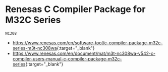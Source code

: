 # Renesas C Compiler Package for M32C Series

`NC308`

<!--
`M16C80`
`M32C80`
`M32C90`
-->

- <https://www.renesas.com/en/software-tool/c-compiler-package-m32c-series-m3t-nc308wa>{:target="_blank"}
- <https://www.renesas.com/en/document/mat/m3t-nc308wa-v542-c-compiler-users-manual-c-compiler-package-m32c-series>{:target="_blank"}
